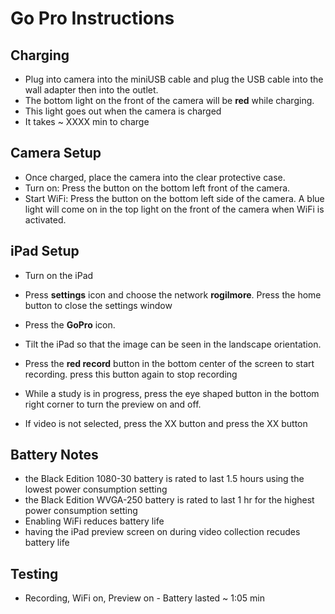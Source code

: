 # Go Pro Instructions

## Charging

- Plug into camera into the miniUSB cable and plug the USB cable into the wall adapter then into the outlet.
- The bottom light on the front of the camera will be **red** while charging.
- This light goes out when the camera is charged
- It takes ~ XXXX min to charge

## Camera Setup
- Once charged, place the camera into the clear protective case.
- Turn on: Press the button on the bottom left front of the camera.
- Start WiFi: Press the button on the bottom left side of the camera. A blue light will come on in the top light on the front of the camera when WiFi is activated.

## iPad Setup
- Turn on the iPad
- Press **settings** icon and choose the network **rogilmore**. Press the home button to close the settings window
- Press the **GoPro** icon. 
- Tilt the iPad so that the image can be seen in the landscape orientation.
- Press the **red record** button in the bottom center of the screen to start recording. press this button again to stop recording
- While a study is in progress, press the eye shaped button in the bottom right corner to turn the preview on and off.

- If video is not selected, press the XX button and press the XX button



## Battery Notes
- the Black Edition 1080-30 battery is rated to last 1.5 hours using the lowest power consumption setting
- the Black Edition WVGA-250 battery is rated to last 1 hr for the highest power consumption setting
- Enabling WiFi reduces battery life
- having the iPad preview screen on during video collection recudes battery life

## Testing
- Recording, WiFi on, Preview on - Battery lasted ~ 1:05 min
